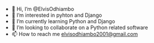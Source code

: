 - 👋 Hi, I’m @ElvisOdhiambo
- 👀 I’m interested in pyhton and Django
- 🌱 I’m currently learning Python and Django
- 💞️ I’m looking to collaborate on a Python related software
- 📫 How to reach me elvisodhiambo2001@gmail.com

<!---
ElvisOdhiambo/ElvisOdhiambo is a ✨ special ✨ repository because its `README.md` (this file) appears on your GitHub profile.
You can click the Preview link to take a look at your changes.
--->
